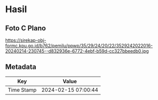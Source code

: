 # Hasil

## Foto C Plano

https://sirekap-obj-formc.kpu.go.id/b762/pemilu/ppwp/35/29/24/20/22/3529242022016-20240214-230745--d832936e-6772-4ebf-b59d-cc327bbeedb0.jpg


## Metadata

| Key        | Value               |
| ---------- | ------------------- |
| Time Stamp | 2024-02-15 07:00:44 |



